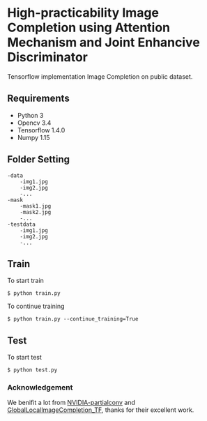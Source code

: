 # High-practicability Image Completion using Attention Mechanism and Joint Enhancive Discriminator

Tensorflow implementation Image Completion on public dataset.  

## Requirements

* Python 3
* Opencv 3.4
* Tensorflow 1.4.0
* Numpy 1.15

## Folder Setting

```
-data
    -img1.jpg
    -img2.jpg
    -...
-mask 
    -mask1.jpg
    -mask2.jpg
    -...
-testdata
    -img1.jpg
    -img2.jpg
    -...
```

## Train

To start train

```
$ python train.py
```

To continue training  

```
$ python train.py --continue_training=True
```

## Test  

To start test 

```
$ python test.py
```


### Acknowledgement

We benifit a lot from [NVIDIA-partialconv](https://github.com/NVIDIA/partialconv) and [GlobalLocalImageCompletion_TF](https://github.com/shinseung428/GlobalLocalImageCompletion_TF), thanks for their excellent work.

